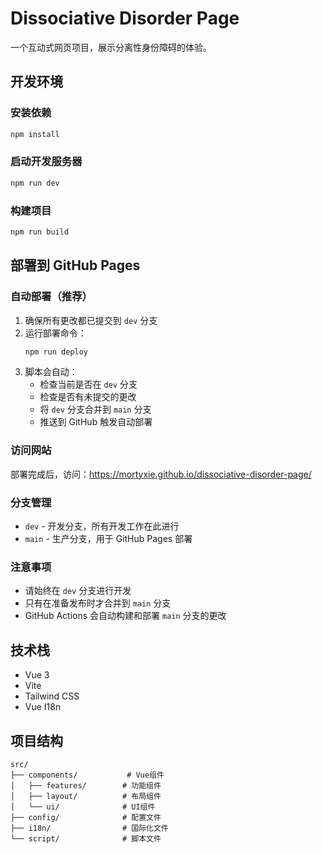 # Dissociative Disorder Page

一个互动式网页项目，展示分离性身份障碍的体验。

## 开发环境

### 安装依赖

```bash
npm install
```

### 启动开发服务器

```bash
npm run dev
```

### 构建项目

```bash
npm run build
```

## 部署到 GitHub Pages

### 自动部署（推荐）

1. 确保所有更改都已提交到 `dev` 分支
2. 运行部署命令：
   ```bash
   npm run deploy
   ```
3. 脚本会自动：
   - 检查当前是否在 `dev` 分支
   - 检查是否有未提交的更改
   - 将 `dev` 分支合并到 `main` 分支
   - 推送到 GitHub 触发自动部署

### 访问网站

部署完成后，访问：https://mortyxie.github.io/dissociative-disorder-page/

### 分支管理

- `dev` - 开发分支，所有开发工作在此进行
- `main` - 生产分支，用于 GitHub Pages 部署

### 注意事项

- 请始终在 `dev` 分支进行开发
- 只有在准备发布时才合并到 `main` 分支
- GitHub Actions 会自动构建和部署 `main` 分支的更改

## 技术栈

- Vue 3
- Vite
- Tailwind CSS
- Vue I18n

## 项目结构

```
src/
├── components/           # Vue组件
│   ├── features/        # 功能组件
│   ├── layout/          # 布局组件
│   └── ui/              # UI组件
├── config/              # 配置文件
├── i18n/                # 国际化文件
└── script/              # 脚本文件
```
